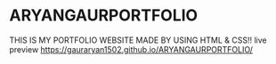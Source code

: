 # ARYANGAURPORTFOLIO 
THIS IS MY PORTFOLIO WEBSITE MADE  BY USING HTML &amp; CSS!!
live preview https://gauraryan1502.github.io/ARYANGAURPORTFOLIO/

